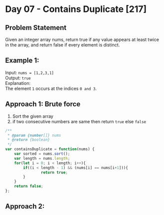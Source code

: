 # Day 07 - Contains Duplicate [217]

## Problem Statement
Given an integer array nums, return true if any value appears at least twice in the array, and return false if every element is distinct.

## Example 1:
Input: `nums = [1,2,3,1]`  
Output: `true`  
Explanation:  
The element `1` occurs at the indices `0 and 3`.  

## Approach 1: Brute force
1. Sort the given array
2. if two consecutive numbers are same then return `true` else `false` 
```javascript
/**
 * @param {number[]} nums
 * @return {boolean}
 */
var containsDuplicate = function(nums) {
    var sorted = nums.sort();
    var length = nums.length;
    for(let i = 0; i < length; i++){
        if((i < length - 1) && (nums[i] == nums[i+1])){
                return true;
        }
    }
    return false;
};
```
## Approach 2: 
```javascript

```
